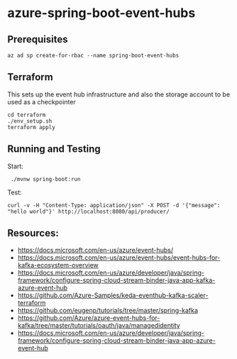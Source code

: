 # azure-spring-boot-event-hubs
## Prerequisites
```
az ad sp create-for-rbac --name spring-boot-event-hubs
```


## Terraform
This sets up the event hub infrastructure and also the storage account to be used as a checkpointer
```
cd terraform
./env_setup.sh
terraform apply
```
## Running and Testing

Start:
```
 ./mvnw spring-boot:run
 ```

Test:
 ```
curl -v -H "Content-Type: application/json" -X POST -d '{"message": "hello world"}' http://localhost:8080/api/producer/
```

## Resources:
* https://docs.microsoft.com/en-us/azure/event-hubs/
* https://docs.microsoft.com/en-us/azure/event-hubs/event-hubs-for-kafka-ecosystem-overview
* https://docs.microsoft.com/en-us/azure/developer/java/spring-framework/configure-spring-cloud-stream-binder-java-app-kafka-azure-event-hub
* https://github.com/Azure-Samples/keda-eventhub-kafka-scaler-terraform
* https://github.com/eugenp/tutorials/tree/master/spring-kafka
* https://github.com/Azure/azure-event-hubs-for-kafka/tree/master/tutorials/oauth/java/managedidentity
* https://docs.microsoft.com/en-us/azure/developer/java/spring-framework/configure-spring-cloud-stream-binder-java-app-azure-event-hub